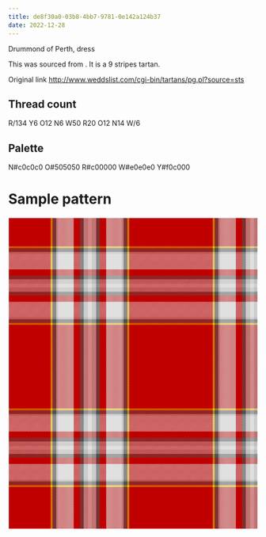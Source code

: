 ```yaml
---
title: de8f30a0-03b8-4bb7-9781-0e142a124b37
date: 2022-12-28
---
```

Drummond of Perth, dress

This was sourced from <no value>.  It is a 9 stripes tartan.

Original link http://www.weddslist.com/cgi-bin/tartans/pg.pl?source=sts

## Thread count
R/134 Y6 O12 N6 W50 R20 O12 N14 W/6

## Palette
N#c0c0c0 O#505050 R#c00000 W#e0e0e0 Y#f0c000

# Sample pattern

![Tartan detail](tartan.png "R/134 Y6 O12 N6 W50 R20 O12 N14 W/6 tartan")